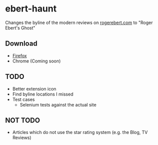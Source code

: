 # ebert-haunt
Changes the byline of the modern reviews on [rogerebert.com](https://www.rogerebert.com) to "Roger Ebert's Ghost"

## Download
* [Firefox](https://addons.mozilla.org/en-US/firefox/addon/ebert-haunt/)
* Chrome (Coming soon)

## TODO
* Better extension icon
* Find byline locations I missed
* Test cases
  * Selenium tests against the actual site

## NOT TODO
* Articles which do not use the star rating system (e.g. the Blog, TV Reviews)
